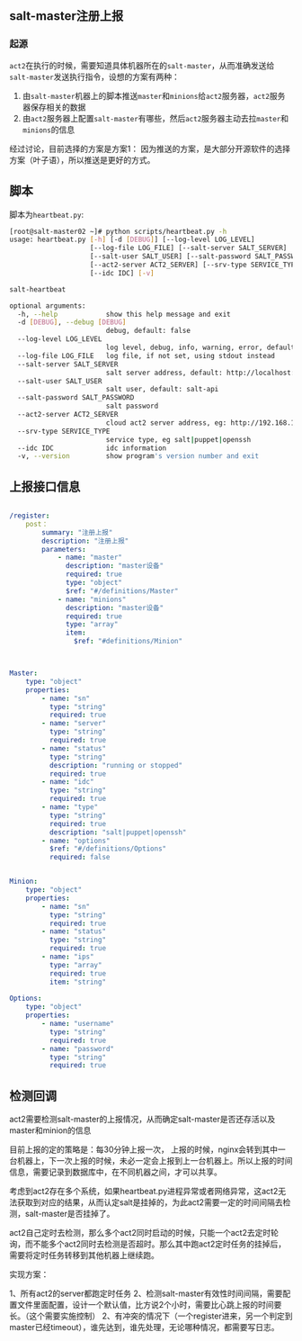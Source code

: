 ## salt-master注册上报

### 起源

`act2`在执行的时候，需要知道具体机器所在的`salt-master`，从而准确发送给`salt-master`发送执行指令，设想的方案有两种：

1. 由`salt-master`机器上的脚本推送`master`和`minions`给`act2`服务器，`act2`服务器保存相关的数据
2. 由`act2`服务器上配置`salt-master`有哪些，然后`act2`服务器主动去拉`master`和`minions`的信息

经过讨论，目前选择的方案是方案1： 因为推送的方案，是大部分开源软件的选择方案（叶子语），所以推送是更好的方式。

## 脚本

脚本为`heartbeat.py`: 

```bash
[root@salt-master02 ~]# python scripts/heartbeat.py -h
usage: heartbeat.py [-h] [-d [DEBUG]] [--log-level LOG_LEVEL]
                    [--log-file LOG_FILE] [--salt-server SALT_SERVER]
                    [--salt-user SALT_USER] [--salt-password SALT_PASSWORD]
                    [--act2-server ACT2_SERVER] [--srv-type SERVICE_TYPE]
                    [--idc IDC] [-v]

salt-heartbeat

optional arguments:
  -h, --help            show this help message and exit
  -d [DEBUG], --debug [DEBUG]
                        debug, default: false
  --log-level LOG_LEVEL
                        log level, debug, info, warning, error, default: info
  --log-file LOG_FILE   log file, if not set, using stdout instead
  --salt-server SALT_SERVER
                        salt server address, default: http://localhost:8001
  --salt-user SALT_USER
                        salt user, default: salt-api
  --salt-password SALT_PASSWORD
                        salt password
  --act2-server ACT2_SERVER
                        cloud act2 server address, eg: http://192.168.1.9
  --srv-type SERVICE_TYPE
                        service type, eg salt|puppet|openssh
  --idc IDC             idc information
  -v, --version         show program's version number and exit
```

## 上报接口信息

```yaml

/register:
    post：
        summary: "注册上报"
        description: "注册上报"
        parameters:
            - name: "master"
              description: "master设备"
              required: true
              type: "object"
              $ref: "#/definitions/Master"
            - name: "minions"
              description: "master设备"
              required: true
              type: "array"
              item:
                $ref: "#definitions/Minion"



Master:
    type: "object"
    properties:
        - name: "sn"
          type: "string"
          required: true
        - name: "server"
          type: "string"
          required: true
        - name: "status"
          type: "string"
          description: "running or stopped"
          required: true
        - name: "idc"
          type: "string"
          required: true
        - name: "type"
          type: "string"
          required: true
          description: "salt|puppet|openssh"
        - name: "options"
          $ref: "#/definitions/Options"
          required: false


Minion:
    type: "object"
    properties:
        - name: "sn"
          type: "string"
          required: true
        - name: "status"
          type: "string"
          required: true
        - name: "ips"
          type: "array"
          required: true
          item: "string"
        
Options:
    type: "object"
    properties:
        - name: "username"
          type: "string"
          required: true
        - name: "password"
          type: "string"
          required: true


```




## 检测回调

act2需要检测salt-master的上报情况，从而确定salt-master是否还存活以及master和minion的信息

目前上报的定的策略是：每30分钟上报一次， 上报的时候，nginx会转到其中一台机器上，下一次上报的时候，未必一定会上报到上一台机器上。所以上报的时间信息，需要记录到数据库中，在不同机器之间，才可以共享。

考虑到act2存在多个系统，如果heartbeat.py进程异常或者网络异常，这act2无法获取到对应的结果，从而认定salt是挂掉的，为此act2需要一定的时间间隔去检测，salt-master是否挂掉了。

act2自己定时去检测，那么多个act2同时启动的时候，只能一个act2去定时轮询，而不能多个act2同时去检测是否超时。那么其中跑act2定时任务的挂掉后，需要将定时任务转移到其他机器上继续跑。


实现方案：


1、所有act2的server都跑定时任务
2、检测salt-master有效性时间间隔，需要配置文件里面配置，设计一个默认值，比方说2个小时，需要比心跳上报的时间要长。（这个需要实施控制）
2、有冲突的情况下（一个register进来，另一个判定到master已经timeout），谁先达到，谁先处理，无论哪种情况，都需要写日志。


